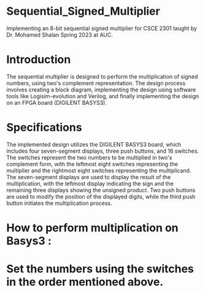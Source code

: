 # Sequential_Signed_Multiplier
Implementing an 8-bit sequential signed multiplier for CSCE 2301 taught by Dr. Mohamed Shalan Spring 2023 at AUC.
# Introduction
The sequential multiplier is designed to perform the multiplication of signed numbers, using two's complement representation. The design process involves creating a block diagram, implementing the design using software tools like Logisim-evolution and Verilog, and finally implementing the design on an FPGA board (DIGILENT BASYS3).
# Specifications
The implemented design utilizes the DIGILENT BASYS3 board, which includes four seven-segment displays, three push buttons, and 16 switches. The switches represent the two numbers to be multiplied in two's complement form, with the leftmost eight switches representing the multiplier and the rightmost eight switches representing the multiplicand. The seven-segment displays are used to display the result of the multiplication, with the leftmost display indicating the sign and the remaining three displays showing the unsigned product. Two push buttons are used to modify the position of the displayed digits, while the third push button initiates the multiplication process. 
# How to perform multiplication on Basys3 : 
 # Set the numbers using the switches in the order mentioned above. 
 
